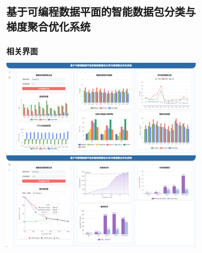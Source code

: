 # 基于可编程数据平面的智能数据包分类与梯度聚合优化系统

## 相关界面

![alt text](/mdAssets/001.png)
![alt text](/mdAssets/002.png)
